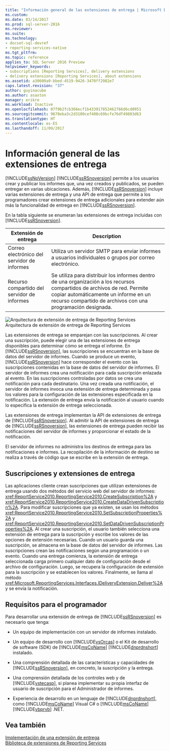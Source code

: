 ```yaml
---
title: "Información general de las extensiones de entrega | Microsoft Docs"
ms.custom: 
ms.date: 03/14/2017
ms.prod: sql-server-2016
ms.reviewer: 
ms.suite: 
ms.technology:
- docset-sql-devref
- reporting-services-native
ms.tgt_pltfrm: 
ms.topic: reference
applies_to: SQL Server 2016 Preview
helpviewer_keywords:
- subscriptions [Reporting Services], delivery extensions
- delivery extensions [Reporting Services], about extensions
ms.assetid: a30600a9-bbed-4519-9426-3470ff2982e7
caps.latest.revision: "37"
author: guyinacube
ms.author: asaxton
manager: erikre
ms.workload: Inactive
ms.openlocfilehash: 07f9b2fcb366ecf1b433917852462766d6cd0951
ms.sourcegitcommit: 9678eba3c2d3100cef408c69bcfe76df49803d63
ms.translationtype: HT
ms.contentlocale: es-ES
ms.lasthandoff: 11/09/2017
---
```

# <a name="delivery-extensions-overview"></a>Información general de las extensiones de entrega
  [!INCLUDE[ssNoVersion](../../../includes/ssnoversion-md.md)] [!INCLUDE[ssRSnoversion](../../../includes/ssrsnoversion-md.md)] permite a los usuarios crear y publicar los informes que, una vez creados y publicados, se pueden entregar en varias ubicaciones. Además, [!INCLUDE[ssRSnoversion](../../../includes/ssrsnoversion-md.md)] incluye varias extensiones de entrega y una API de entrega que permite a los programadores crear extensiones de entrega adicionales para extender aún más la funcionalidad de entrega en [!INCLUDE[ssRSnoversion](../../../includes/ssrsnoversion-md.md)].  
  
 En la tabla siguiente se enumeran las extensiones de entrega incluidas con [!INCLUDE[ssRSnoversion](../../../includes/ssrsnoversion-md.md)].  
  
|Extensión de entrega|Description|  
|------------------------|-----------------|  
|Correo electrónico del servidor de informes|Utiliza un servidor SMTP para enviar informes a usuarios individuales o grupos por correo electrónico.|  
|Recurso compartido del servidor de informes|Se utiliza para distribuir los informes dentro de una organización a los recursos compartidos de archivos de red. Permite copiar automáticamente un informe en un recurso compartido de archivos con una programación designada.|  
  
 ![Arquitectura de extensión de entrega de Reporting Services](../../../reporting-services/extensions/delivery-extension/media/bk-reportservicedelivery.gif "Arquitectura de extensión de entrega de Reporting Services")  
Arquitectura de extensión de entrega de Reporting Services  
  
 Las extensiones de entrega se emparejan con las suscripciones. Al crear una suscripción, puede elegir una de las extensiones de entrega disponibles para determinar cómo se entrega el informe. En [!INCLUDE[ssRSnoversion](../../../includes/ssrsnoversion-md.md)], las suscripciones se encuentran en la base de datos del servidor de informes. Cuando se produce un evento, [!INCLUDE[ssRSnoversion](../../../includes/ssrsnoversion-md.md)] hace corresponder el evento con las suscripciones contenidas en la base de datos del servidor de informes. El servidor de informes crea una notificación para cada suscripción enlazada al evento. En las suscripciones controladas por datos se crea una notificación para cada destinatario. Una vez creada una notificación, el servidor de informes invoca una extensión de entrega determinada y pasa los valores para la configuración de las extensiones especificada en la notificación. La extensión de entrega envía la notificación al usuario cuando lo especifica la extensión de entrega seleccionada.  
  
 Las extensiones de entrega implementan la API de extensiones de entrega de [!INCLUDE[ssRSnoversion](../../../includes/ssrsnoversion-md.md)]. Al admitir la API de extensiones de entrega de [!INCLUDE[ssRSnoversion](../../../includes/ssrsnoversion-md.md)], las extensiones de entrega pueden recibir las notificaciones del servidor de informes y proporcionar el estado de la notificación.  
  
 El servidor de informes no administra los destinos de entrega para las notificaciones e informes. La recopilación de la información de destino se realiza a través de código que se escribe en la extensión de entrega.  
  
## <a name="subscriptions-and-delivery-extensions"></a>Suscripciones y extensiones de entrega  
 Las aplicaciones cliente crean suscripciones que utilizan extensiones de entrega usando dos métodos del servicio web del servidor de informes: <xref:ReportService2010.ReportingService2010.CreateSubscription%2A> y <xref:ReportService2010.ReportingService2010.CreateDataDrivenSubscription%2A>. Para modificar suscripciones que ya existen, se usan los métodos <xref:ReportService2010.ReportingService2010.SetSubscriptionProperties%2A> y <xref:ReportService2010.ReportingService2010.SetDataDrivenSubscriptionProperties%2A>. Al crear una suscripción, el usuario también selecciona una extensión de entrega para la suscripción y escribe los valores de las opciones de extensión necesarias. Cuando un usuario guarda una suscripción, se almacena en la base de datos del servidor de informes. Las suscripciones crean las notificaciones según una programación o un evento. Cuando una entrega comienza, la extensión de entrega seleccionada carga primero cualquier dato de configuración desde el archivo de configuración. Luego, se recupera la configuración de extensión para la suscripción y se establecen los valores. Finalmente, se llama al método <xref:Microsoft.ReportingServices.Interfaces.IDeliveryExtension.Deliver%2A> y se envía la notificación.  
  
## <a name="developer-requirements"></a>Requisitos para el programador  
 Para desarrollar una extensión de entrega de [!INCLUDE[ssRSnoversion](../../../includes/ssrsnoversion-md.md)] es necesario que tenga:  
  
-   Un equipo de implementación con un servidor de informes instalado.  
  
-   Un equipo de desarrollo con [!INCLUDE[vsOrcas](../../../includes/vsorcas-md.md)] o el Kit de desarrollo de software (SDK) de [!INCLUDE[msCoName](../../../includes/msconame-md.md)] [!INCLUDE[dnprdnshort](../../../includes/dnprdnshort-md.md)] instalado.  
  
-   Una comprensión detallada de las características y capacidades de [!INCLUDE[ssRSnoversion](../../../includes/ssrsnoversion-md.md)], en concreto, la suscripción y la entrega.  
  
-   Una comprensión detallada de los controles web y de [!INCLUDE[vstecasp](../../../includes/vstecasp-md.md)], si planea implementar su propia interfaz de usuario de suscripción para el Administrador de informes.  
  
-   Experiencia de desarrollo en un lenguaje de [!INCLUDE[dnprdnshort](../../../includes/dnprdnshort-md.md)], como [!INCLUDE[msCoName](../../../includes/msconame-md.md)] Visual C# o [!INCLUDE[msCoName](../../../includes/msconame-md.md)] [!INCLUDE[vbprvb](../../../includes/vbprvb-md.md)] .NET.  
  
## <a name="see-also"></a>Vea también  
 [Implementación de una extensión de entrega](../../../reporting-services/extensions/delivery-extension/implementing-a-delivery-extension.md)   
 [Biblioteca de extensiones de Reporting Services](../../../reporting-services/extensions/reporting-services-extension-library.md)  
  
  
